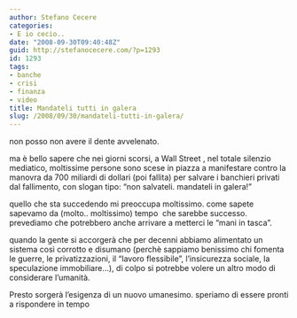 ```yaml
---
author: Stefano Cecere
categories:
- E io cecio..
date: "2008-09-30T09:40:48Z"
guid: http://stefanocecere.com/?p=1293
id: 1293
tags:
- banche
- crisi
- finanza
- video
title: Mandateli tutti in galera
slug: /2008/09/30/mandateli-tutti-in-galera/
---
```


non posso non avere il dente avvelenato.

ma è bello sapere che nei giorni scorsi, a Wall Street , nel totale silenzio mediatico, moltissime persone sono scese in piazza a manifestare contro la manovra da 700 miliardi di dollari (poi fallita) per salvare i banchieri privati dal fallimento, con slogan tipo: &#8220;non salvateli. mandateli in galera!&#8221;

quello che sta succedendo mi preoccupa moltissimo. come sapete sapevamo da (molto.. moltissimo) tempo  che sarebbe successo. prevediamo che potrebbero anche arrivare a metterci le &#8220;mani in tasca&#8221;.

quando la gente si accorgerà che per decenni abbiamo alimentato un sistema così corrotto e disumano (perchè sappiamo benissimo chi fomenta le guerre, le privatizzazioni, il &#8220;lavoro flessibile&#8221;, l&#8217;insicurezza sociale, la speculazione immobiliare&#8230;), di colpo si potrebbe volere un altro modo di considerare l&#8217;umanità.

Presto sorgerà l&#8217;esigenza di un nuovo umanesimo. speriamo di essere pronti a rispondere in tempo